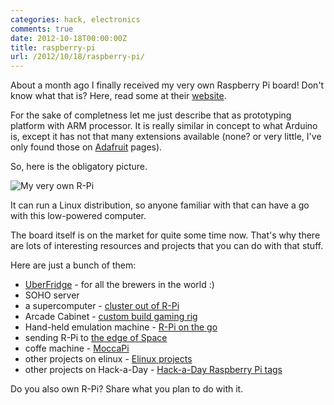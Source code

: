 ```yaml
---
categories: hack, electronics
comments: true
date: 2012-10-18T00:00:00Z
title: raspberry-pi
url: /2012/10/18/raspberry-pi/
---
```


About a month ago I finally received my very own Raspberry Pi board!
Don't know what that is? Here, read some at their
[website](http://www.raspberrypi.org/).

For the sake of completness let me just describe that as prototyping
platform with ARM processor. It is really similar in concept to what
Arduino is, except it has not that many extensions available (none? or
very little, I've only found those on [Adafruit](http://adafruit.com/)
pages).

So, here is the obligatory picture. 

![My very own R-Pi](http://blog.innovative-labs.com/blog/raspberry-pi.jpg)

It can run a Linux distribution, so anyone familiar with that can have a
go with this low-powered computer. 

The board itself is on the market for quite some time now. That's why
there are lots of interesting resources and projects that you can do
with that stuff.

Here are just a bunch of them:

* [UberFridge](http://www.elcojacobs.com/uberfridge/) - for all the
  brewers in the world :)
* SOHO server 
* a supercomputer - [cluster out of R-Pi](http://www.southampton.ac.uk/mediacentre/features/raspberry_pi_supercomputer.shtml)
* Arcade Cabinet - [custom build gaming rig](http://www.raspberrypi.org/phpBB3/viewtopic.php?f=9&t=1814)
* Hand-held emulation machine - [R-Pi on the go](http://www.raspberrypi.org/phpBB3/viewtopic.php?f=9&t=4570)
* sending R-Pi to [the edge of Space](http://www.raspberrypi.org/phpBB3/viewtopic.php?f=9&t=2059)
* coffe machine - [MoccaPi](http://moccapi.blogspot.co.uk/)
* other projects on elinux - [Elinux projects](http://elinux.org/RPi_Projects)
* other projects on Hack-a-Day - [Hack-a-Day Raspberry Pi
  tags](http://hackaday.com/tag/raspberry-pi/)



Do you also own R-Pi? Share what you plan to do with it.
